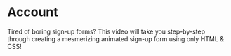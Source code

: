 # Account
Tired of boring sign-up forms? This video will take you step-by-step through creating a mesmerizing animated sign-up form using only HTML & CSS!

